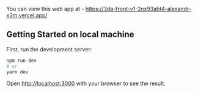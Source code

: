 You can view this web app at - https://3da-front-v1-2nx93abt4-alexandr-x3m.vercel.app/

## Getting Started on local machine

First, run the development server:

```bash
npm run dev
# or
yarn dev
```

Open [http://localhost:3000](http://localhost:3000) with your browser to see the result.

